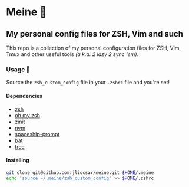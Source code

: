 # Meine :boar:

## My personal config files for ZSH, Vim and such

This repo is a collection of my personal configuration files for ZSH, Vim, Tmux and other useful tools _(a.k.a. 2 lazy 2 sync 'em)_.

### Usage :ninja:

Source the `zsh_custom_config` file in your `.zshrc` file and you're set!

#### Dependencies

- [zsh](https://www.zsh.org/)
- [oh my zsh](https://ohmyz.sh/)
- [zinit](https://github.com/zdharma-continuum/zinit)
- [nvm](https://github.com/nvm-sh/nvm/blob/master/README.md)
- [spaceship-prompt](https://github.com/spaceship-prompt/spaceship-prompt)
- [bat](https://github.com/sharkdp/bat)
- [tree](https://linux.die.net/man/1/tree)

#### Installing

```bash
git clone git@github.com:jliocsar/meine.git $HOME/.meine
echo 'source ~/.meine/zsh_custom_config' >> $HOME/.zshrc
```

